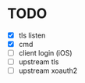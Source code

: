 # TODO

- [x] tls listen
- [x] cmd
- [ ] client login (iOS)
- [ ] upstream tls
- [ ] upstream xoauth2
